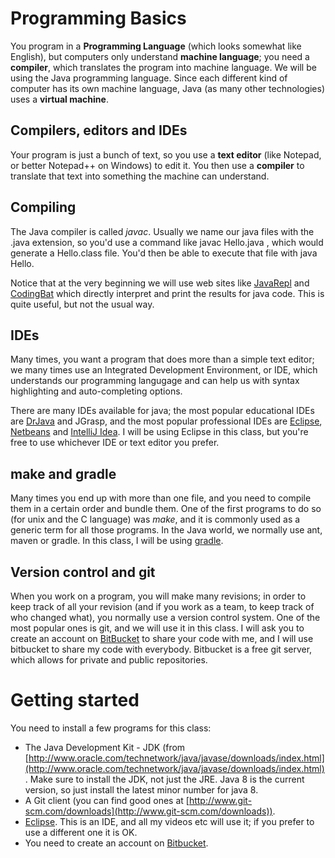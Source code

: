 Programming Basics
===

You program in a **Programming Language** (which looks somewhat like English), but computers only understand **machine language**; you need a **compiler**, which translates the program into machine language. We will be using the Java programming language. Since each different kind of computer has its own machine language, Java (as many other technologies) uses a **virtual machine**. 

## Compilers, editors and IDEs

Your program is just a bunch of text, so you use a **text editor** (like Notepad, or better Notepad++ on Windows) to edit it. You then use a **compiler** to translate that text into something the machine can understand.


## Compiling

The Java compiler is called *javac*. Usually we name our java files with the .java extension, so you'd use a command like javac Hello.java , which would generate a Hello.class file. You'd then be able to execute that file with java Hello.

Notice that at the very beginning we will use web sites like [JavaRepl](http://javarepl.com) and [CodingBat](http://codingbat.org) which directly interpret and print the results for java code. This is quite useful, but not the usual way.

## IDEs
Many times, you want a program that does more than a simple text editor; we many times use an Integrated Development Environment, or IDE, which understands our programming langugage and can help us with syntax highlighting and auto-completing options.

There are many IDEs available for java; the most popular educational IDEs are [DrJava](http://drjava.org) and JGrasp, and the most popular professional IDEs are [Eclipse](http://www.eclipse.org), [Netbeans](https://netbeans.org/) and [IntelliJ Idea](https://www.jetbrains.com/idea/). I will be using Eclipse in this class, but you're free to use whichever IDE or text editor you prefer.

## make and gradle
Many times you end up with more than one file, and you need to compile them in a certain order and bundle them. One of the first programs to do so (for unix and the C language) was *make*, and it is commonly used as a generic term for all those programs. In the Java world, we normally use ant, maven or gradle. In this class, I will be using [gradle](http://gradle.org).

## Version control and git

When you work on a program, you will make many revisions; in order to keep track of all your revision (and if you work as a team, to keep track of who changed what), you normally use a version control system. One of the most popular ones is git, and we will use it in this class. I will ask you to create an account on [BitBucket](http://bitbucket.org) to share your code with me, and I will use bitbucket to share my code with everybody. Bitbucket is a free git server, which allows for private and public repositories.

# Getting started

You need to install a few programs for this class:
* The Java Development Kit - JDK (from [http://www.oracle.com/technetwork/java/javase/downloads/index.html](http://www.oracle.com/technetwork/java/javase/downloads/index.html). Make sure to install the JDK, not just the JRE. Java 8 is the current version, so just install the latest minor number for java 8.
* A Git client (you can find good ones at [http://www.git-scm.com/downloads](http://www.git-scm.com/downloads)).
* [Eclipse](http://www.eclipse.org/). This is an IDE, and all my videos etc will use it; if you prefer to use a different one it is OK.
* You need to create an account on [Bitbucket](http://bitbucket.org).

    